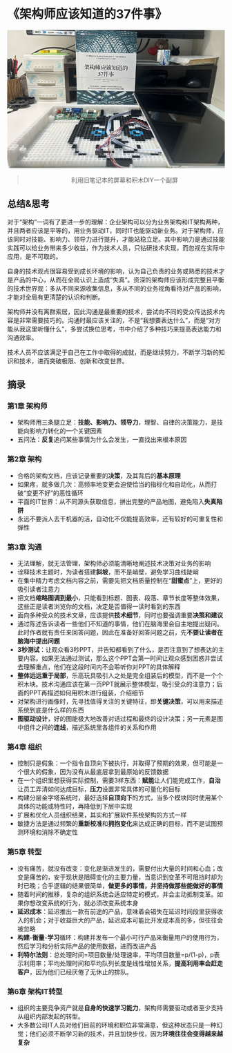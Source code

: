 # 《架构师应该知道的37件事》
![架构师应该知道的37件事](/images/架构师应该知道的37件事.jpg)
> <center>利用旧笔记本的屏幕和积木DIY一个副屏</center>

## 总结&思考

对于“架构”一词有了更进一步的理解：企业架构可以分为业务架构和IT架构两种，并且两者应该是平等的，用业务驱动IT，同时IT也能驱动新业务。对于架构师，应该同时对技能、影响力、领导力进行提升，才能站稳立足。其中影响力是通过技能实践可以给业务带来多少收益，作为技术人员，只钻研技术实现，而忽视在实际中应用，是不可取的。

自身的技术观点很容易受到成长环境的影响，认为自己负责的业务或熟悉的技术才是产品的中心，从而在全局认识上造成“失真”。资深的架构师应该形成完整且平衡的技术世界观：多从不同来源收集信息，多从不同的业务视角看待对产品的影响，才能对全局有更清楚的认识和判断。

架构师并没有离群索居，因此沟通是最重要的技术，尝试向不同的受众传达技术内容是非常需要技巧的。沟通时最应该关注的，不是“我想要表达什么”，而是“对方能从我这里听懂什么”，多尝试换位思考，书中介绍了多种技巧来提高表达能力和沟通效率。

技术人员不应该满足于自己在工作中取得的成就，而是继续努力，不断学习新的知识和技术，进而突破极限、创新和改变世界。

## 摘录

### 第1章 架构师

- 架构师用三条腿立足：**技能、影响力、领导力**，理智、自律的决策能力，是技能向影响力转化的一个关键因素
- 五问法：**反复**追问某些事情为什么会发生，一直找出来根本原因

### 第2章 架构

- 合格的架构文档，应该记录重要的**决策**，及其背后的**基本原理**
- 如果疼，就多做几次：高频率地变更会迫使恰当的指标化和自动化，从而打破“变更不好”的恶性循环
- 平面的IT世界：从不同源头获取信息，拼出完整的产品地图，避免陷入**失真陷阱**
- 永远不要派人去干机器的活，自动化不仅能提高效率，还有较好的可重复性和弹性

### 第3章 沟通

- 无法理解，就无法管理，架构师必须能清晰地阐述技术决策对业务的影响
- 诠释技术主题时，为读者搭建**斜坡**，而不是峭壁，避免学习曲线陡峭
- 在集中精力考虑文档内容之前，需要先把文档质量控制在“**甜蜜点**”上，更好的吸引读者注意力
- 把文档**缩略图调到最小**，只能看到标题、图表、段落、章节长度等整体效果，这些正是读者浏览你的文档，决定是否值得一读时看到的东西
- 面向多种受众的技术文章，应该提供**技术细节**，同时也要强调重要**决策和建议**
- 通过陈述告诉读者一些他们不知道的事情，他们在脑海里会自主地提出疑问。此时作者就有责任来回答问题，因此在准备好回答问题之前，先**不要让读者在脑海中提出问题**
- **3秒测试**：让观众看3秒PPT，并告知都看到了什么，是否注意到了想表达的主要内容。如果无法通过测试，那么这个PPT会第一时间让观众感到困惑并尝试去理解重点，他们在这段时间内不会聆听你对PPT的具体解释
- **整体远远重于局部**，乐高玩具吸引人之处是完全组装后的模型，而不是一个个积木块。技术沟通应该在第一页PPT就展示整体模型，吸引受众的注意力；后面的PPT再描述如何用积木进行组装，介绍细节
- 对架构进行画像时，先寻找值得关注的关键特征，即**关键决策**，可以用来描述系统到底是什么样的东西
- **图驱动设计**，好的图能极大地改善对话过程和最终的设计决策；另一元素是图中组件之间的**连线**，描述系统里各组件的关系和作用

### 第4章 组织

- 控制只是假象：一个指令自顶向下被执行，并取得了预期的效果，但可能是一个很大的假象，因为没有从最底层拿到最原始的反馈数据
- 在一个组织里想获得实际控制，需要3样东西：**赋能**让人们能完成工作，**自治**让员工弄清如何达成目标，**压力**设置非常具体的可量化的目标
- 构建分层金字塔系统时，最好选择**自顶向下**的方式，当多个模块同时使用某个具体的功能或特性时，再降低到下层中实现
- 扩展和优化人员组织结果，其实和扩展软件系统架构的方式一样
- 敏捷方法是通过频繁的**重新校准**和**拥抱变化**来达成正确的目标，而不是试图预测环境和消除不确定性

### 第5章 转型

- 没有痛苦，就没有改变：变化是渐进发生的，需要付出大量的时间和心血；改变是痛苦的，安于现状是阻碍变化的主要力量，当意识到变革不可阻挡时却为时已晚；合乎逻辑的结果很简单，**做更多的事情，并坚持做那些能做好的事情**
- 随着时间的推移，复杂的组织系统会适应特定的模式，并会主动抵制变革。如果你想改变系统的行为，就必须改变系统本身
- **延迟成本**：延迟推出一款有前途的产品，意味着会错失在延迟时间段里获得收入的机会；对于收益巨大的产品，延迟成本可能比开发成本高的多，但往往会被忽略
- **构建-衡量-学习**循环：构建并发布一个最小可行产品来衡量用户的使用行为，然后学习和分析实际产品的使用数据，进而改进产品
- **利特尔法则**：总处理时间=项目数量/处理速率，平均项目数量=p/(1-p)，p表示利用率；平均处理时间和平均队列长度是线性增加关系，**提高利用率会赶走客户**，因为他们已经厌倦了无休止的排队。

### 第6章 架构IT转型

- 组织的主要竞争资产就是**自身的快速学习能力**，架构师需要驱动或者至少支持从组织内部发起的转型。
- 大多数公司IT人员对他们目前的环境和职位非常满意，但这种状态只是一种幻觉；他们必须不断学习新的技术，并且加快步伐，因为**环境往往会变得越来越复杂**